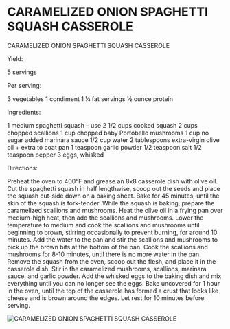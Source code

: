 # CARAMELIZED ONION SPAGHETTI SQUASH CASSEROLE

CARAMELIZED ONION SPAGHETTI SQUASH CASSEROLE

Yield:

5 servings

Per serving:

3 vegetables
1 condiment
1 ¼ fat servings
½ ounce protein

Ingredients:

1 medium spaghetti squash – use 2 1/2 cups cooked squash
2 cups chopped scallions
1 cup chopped baby Portobello mushrooms
1 cup no sugar added marinara sauce
1/2 cup water
2 tablespoons extra-virgin olive oil + extra to coat pan
1 teaspoon garlic powder
1/2 teaspoon salt
1/2 teaspoon pepper
3 eggs, whisked

Directions:

Preheat the oven to 400°F and grease an 8x8 casserole dish with olive oil.
Cut the spaghetti squash in half lengthwise, scoop out the seeds and place the squash cut-side down on a baking sheet. Bake for 45 minutes, until the skin of the squash is fork-tender.
While the squash is baking, prepare the caramelized scallions and mushrooms. Heat the olive oil in a frying pan over medium-high heat, then add the scallions and mushrooms. Lower the temperature to medium and cook the scallions and mushrooms until beginning to brown, stirring occasionally to prevent burning, for around 10 minutes. Add the water to the pan and stir the scallions and mushrooms to pick up the brown bits at the bottom of the pan. Cook the scallions and mushrooms for 8-10 minutes, until there is no more water in the pan.
Remove the squash from the oven, scoop out the flesh, and place it in the casserole dish. Stir in the caramelized mushrooms, scallions, marinara sauce, and garlic powder. Add the whisked eggs to the baking dish and mix everything until you can no longer see the eggs.
Bake uncovered for 1 hour in the oven, until the top of the casserole has formed a crust that looks like cheese and is brown around the edges. Let rest for 10 minutes before serving.

![CARAMELIZED ONION SPAGHETTI SQUASH CASSEROLE](images/CARAMELIZED%20ONION%20SPAGHETTI%20SQUASH%20CASSEROLE.png)

